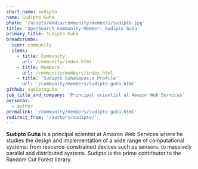 ```yaml
---
short_name: sudipto
name: Sudipto Guha
photo: '/assets/media/community/members/sudipto.jpg'
title: 'OpenSearch Community Member: Sudipto Guha'
primary_title: Sudipto Guha
breadcrumbs:
  icon: community
  items:
    - title: Community
      url: /community/index.html
    - title: Members
      url: /community/members/index.html
    - title: 'Sudipto Guha&apos;s Profile'
      url: '/community/members/sudipto-guha.html'
github: sudiptoguha
job_title_and_company: 'Principal scientist at Amazon Web Services'
personas:
  - author
permalink: '/community/members/sudipto-guha.html'
redirect_from: '/authors/sudipto/'
---
```

**Sudipto Guha** is a principal scientist at Amazon Web Services where he studies the design and implementation of a wide range of computational systems: from resource-constrained devices such as sensors, to massively parallel and distributed systems. Sudipto is the prime contributor to the Random Cut Forest library.